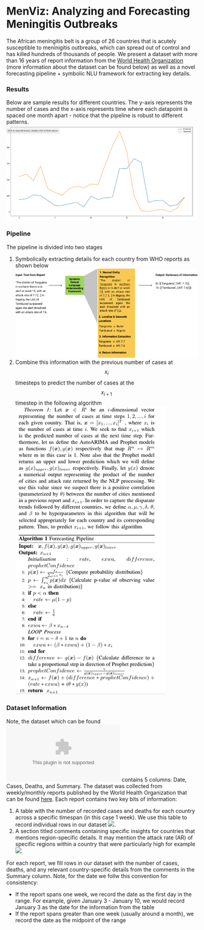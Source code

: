 # MenViz: Analyzing and Forecasting Meningitis Outbreaks
The African meningitis belt is a group of 26 countries that is acutely susceptible to meninigitis outbreaks, which can spread out of control and has killed hundreds of thousands of people. We present a dataset with more than 16 years of report information from the [World Health Organization](https://www.who.int/emergencies/diseases/meningitis/epidemiological/en/) (more information about the dataset can be found below) as well as a novel forecasting pipeline + symbolic NLU framework for extracting key details. 

### Results
Below are sample results for different countries. The y-axis represents the number of cases and the x-axis represents time where each datapoint is spaced one month apart - notice that the pipeline is robust to different patterns.
![](supporting_files/result_1.png)

### Pipeline
The pipeline is divided into two stages
1. Symbolically extracting details for each country from WHO reports as shown below
![](supporting_files/nlp.png)
2. Combine this information with the previous number of cases at $$x_{i}$$ timesteps to predict the number of cases at the $$x_{i+1}$$ timestep in the following algorithm
![](supporting_files/algorithm.png)

### Dataset Information
Note, the dataset which can be found ![here](Current_Data/data2005to2019.csv) contains 5 columns: Date, Cases, Deaths, and Summary.
The dataset was collected from weekly/monthly reports published by the World Health Organization that can be found [here](https://www.who.int/emergencies/diseases/meningitis/epidemiological/en/). Each report contains two key bits of information:
1. A table with the number of recorded cases and deaths for each country across a specific timespan (in this case 1 week). We use this table to record individual rows in our dataset
![](supporting_files/report_1). 
2. A section titled comments containing specific insights for countries that mentions region-specific details. It may mention the attack rate (AR) of specific regions within a country that were particularly high for example
![](supporting_files/report_2)

For each report, we fill rows in our dataset with the number of cases, deaths, and any relevant country-specific details from the comments in the Summary column. Note, for the date we follw this convention for consistency:
- If the report spans one week, we record the date as the first day in the range. For example, given January 3 - January 10, we would record January 3 as the date for the information from the table
- If the report spans greater than one week (usually around a month), we record the date as the midpoint of the range




